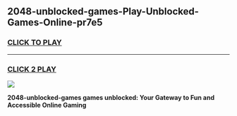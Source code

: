 
## 2048-unblocked-games-Play-Unblocked-Games-Online-pr7e5
<h3>
<a href="https://premium76.site?title=2048-unblocked-games&ref=25A">CLICK TO PLAY</a></h3>
<hr>

<h3>
<a href="https://premium76.site?title=2048-unblocked-games&ref=25A">CLICK 2 PLAY</a>
  
</h3>

<a href="https://premium76.site?title=2048-unblocked-games&ref=25A"><img src="https://clearcache.store/games.png"></a>


**2048-unblocked-games games unblocked: Your Gateway to Fun and Accessible Online Gaming**
